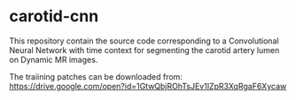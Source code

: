# carotid-cnn
This repository contain  the source code corresponding to a Convolutional Neural Network with time context for segmenting the carotid artery lumen on Dynamic MR images. 


The traiining patches can be downloaded from: https://drive.google.com/open?id=1GtwQbjROhTsJEv1IZpR3XqRgaF6Xycaw
